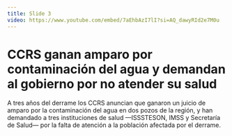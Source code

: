 ```yaml
---
title: Slide 3
video: https://www.youtube.com/embed/7aEhbAzI7lI?si=AQ_dawyRId2e7M0u
---
```


# CCRS ganan amparo por contaminación del agua y demandan al gobierno por no atender su salud

A tres años del derrame los CCRS anuncian que ganaron un juicio de amparo por la contaminación del agua en dos pozos de la región, y han demandado a tres instituciones de salud —ISSSTESON, IMSS y Secretaría de Salud— por la falta de atención a la población afectada por el derrame.
